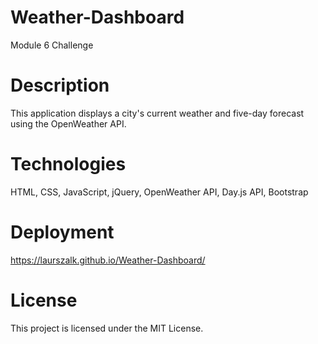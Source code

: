 # Weather-Dashboard

Module 6 Challenge

# Description

This application displays a city's current weather and five-day forecast using the OpenWeather API.

# Technologies

HTML, CSS, JavaScript, jQuery, OpenWeather API, Day.js API, Bootstrap

# Deployment

https://laurszalk.github.io/Weather-Dashboard/

# License

This project is licensed under the MIT License.
